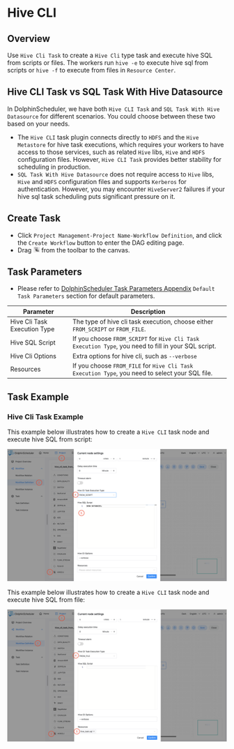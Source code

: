 # Hive CLI

## Overview

Use `Hive Cli Task` to create a `Hive Cli` type task and execute hive SQL from scripts or files.
The workers run `hive -e` to execute hive sql from scripts or `hive -f` to execute from files in `Resource Center`.

## Hive CLI Task vs SQL Task With Hive Datasource

In DolphinScheduler, we have both `Hive CLI Task` and `SQL Task With Hive Datasource` for different scenarios.
You could choose between these two based on your needs.

- The `Hive CLI` task plugin connects directly to `HDFS` and the `Hive Metastore` for hive task executions,
  which requires your workers to have access to those services, such as related `Hive` libs, `Hive` and `HDFS` configuration files.
  However, `Hive CLI Task` provides better stability for scheduling in production.
- `SQL Task With Hive Datasource` does not require access to `Hive` libs, `Hive` and
  `HDFS` configuration files and supports `Kerberos` for authentication. However, you may encounter `HiveServer2` failures
  if your hive sql task scheduling puts significant pressure on it.

## Create Task

- Click `Project Management-Project Name-Workflow Definition`, and click the `Create Workflow` button to enter the DAG editing page.
- Drag <img src="../../../../img/tasks/icons/hivecli.png" width="15"/> from the toolbar to the canvas.

## Task Parameters

[//]: # (TODO: use the commented anchor below once our website template supports this syntax)
[//]: # (- Please refer to [DolphinScheduler Task Parameters Appendix]&#40;appendix.md#default-task-parameters&#41; `Default Task Parameters` section for default parameters.)

- Please refer to [DolphinScheduler Task Parameters Appendix](appendix.md) `Default Task Parameters` section for default parameters.

|        **Parameter**         |                                           **Description**                                            |
|------------------------------|------------------------------------------------------------------------------------------------------|
| Hive Cli Task Execution Type | The type of hive cli task execution, choose either `FROM_SCRIPT` or `FROM_FILE`.                     |
| Hive SQL Script              | If you choose `FROM_SCRIPT` for `Hive Cli Task Execution Type`, you need to fill in your SQL script. |
| Hive Cli Options             | Extra options for hive cli, such as `--verbose`                                                      |
| Resources                    | If you choose `FROM_FILE` for `Hive Cli Task Execution Type`, you need to select your SQL file.      |

## Task Example

### Hive Cli Task Example

This example below illustrates how to create a `Hive CLI` task node and execute hive SQL from script:

![demo-hive-cli-from-script](../../../../img/tasks/demo/hive_cli_from_script.png)

This example below illustrates how to create a `Hive CLI` task node and execute hive SQL from file:

![demo-hive-cli-from-file](../../../../img/tasks/demo/hive_cli_from_file.png)
